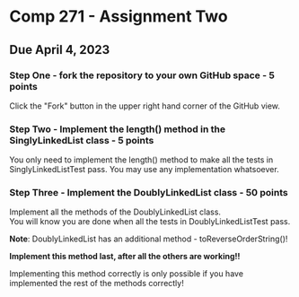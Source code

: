 # Comp 271 - Assignment Two

## Due April 4, 2023

### Step One - fork the repository to your own GitHub space - 5 points

Click the "Fork" button in the upper right hand corner of the GitHub view.

### Step Two - Implement the length() method in the SinglyLinkedList class - 5 points

You only need to implement the length() method to make all the tests in 
SinglyLinkedListTest pass.   You may use any implementation whatsoever.

### Step Three - Implement the DoublyLinkedList class - 50 points

Implement all the methods of the DoublyLinkedList class.  
You will know you are done when all the tests in DoublyLinkedListTest pass.
 
**Note**: DoublyLinkedList has an additional method - toReverseOrderString()!

**Implement this method last, after all the others are working!!**

Implementing this method correctly is only possible if you have implemented the rest of the 
methods correctly!

